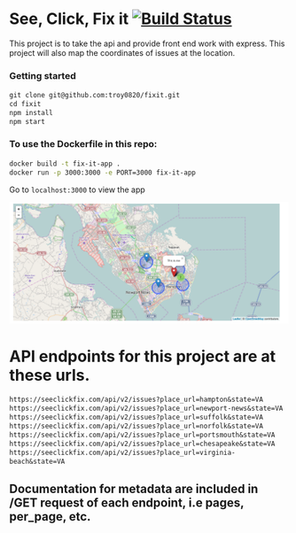 # See, Click, Fix it [![Build Status](https://travis-ci.org/troy0820/fixit.svg)](https://travis-ci.org/troy0820/fixit)

This project is to take the api and provide front end work with express.
This project will also map the coordinates of issues at the location.

### Getting started
```
git clone git@github.com:troy0820/fixit.git
cd fixit
npm install
npm start
```

### To use the Dockerfile in this repo:
```bash
docker build -t fix-it-app .
docker run -p 3000:3000 -e PORT=3000 fix-it-app
```
Go to `localhost:3000` to view the app

![Map picture](/public/images/map.png)
# API endpoints for this project are at these urls.
```
https://seeclickfix.com/api/v2/issues?place_url=hampton&state=VA
https://seeclickfix.com/api/v2/issues?place_url=newport-news&state=VA
https://seeclickfix.com/api/v2/issues?place_url=suffolk&state=VA
https://seeclickfix.com/api/v2/issues?place_url=norfolk&state=VA
https://seeclickfix.com/api/v2/issues?place_url=portsmouth&state=VA
https://seeclickfix.com/api/v2/issues?place_url=chesapeake&state=VA
https://seeclickfix.com/api/v2/issues?place_url=virginia-beach&state=VA
```
## Documentation for metadata are included in /GET request of each endpoint, i.e pages, per_page, etc.
